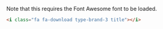 Note that this requires the Font Awesome font to be loaded.

```html
<i class="fa fa-download type-brand-3 title"></i>
```
